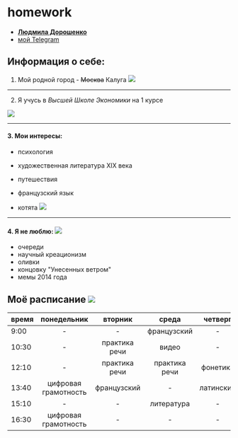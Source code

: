 # homework

+ **[ Людмила Дорошенко ](mailto:mila.doroshenko99@gmail.com)**
+ [ мой Telegram ](https://t.me/mila99doroshenko)

## Информация о себе:
1. Мой родной город - ~~Москва~~ Калуга
![](http://comandir.com/upkeep/uploads/2017/08/kaluga_panorama.jpg.gif)   
***
2. Я учусь в *Высшей Школе Экономики* на 1 курсе 

![](https://pp.userapi.com/c626828/v626828700/4cc8/nOuPbkHiQmc.jpg)
***
#### 3. Мои интересы: 

 + психология
  
 + художественная литература XIX века
  
 + путешествия
  
 + французский язык 
  
 + котята 
![](http://www.bestwallpapers.net.ru/private/img/cats/cats_19.10.2010_bw_022.jpg) 
***
#### 4. Я не люблю: ![](https://vk.com/images/emoji/D83DDC94_2x.png) 

- очереди 
- научный креационизм 
- оливки 
- концовку "Унесенных ветром" 
- мемы 2014 года 

## Моё расписание ![](https://github.com/mila1999/hw1/blob/master/20180119_232627.jpg) 

время|понедельник|вторник|среда|четверг|пятница
-----|:------------------:|:------------:|:--------------:|:--------:|:----------:|
9:00|-|-|французский|-|-|
10:30|-|практика речи|видео|-|грамматика|
12:10|-|практика речи|практика речи|фонетика|грамматика|
13:40|цифровая грамотность|французский|-|латинский|-|
15:10|-|-|литература|-|литература|
16:30|цифровая грамотность|-|-|-|-|
